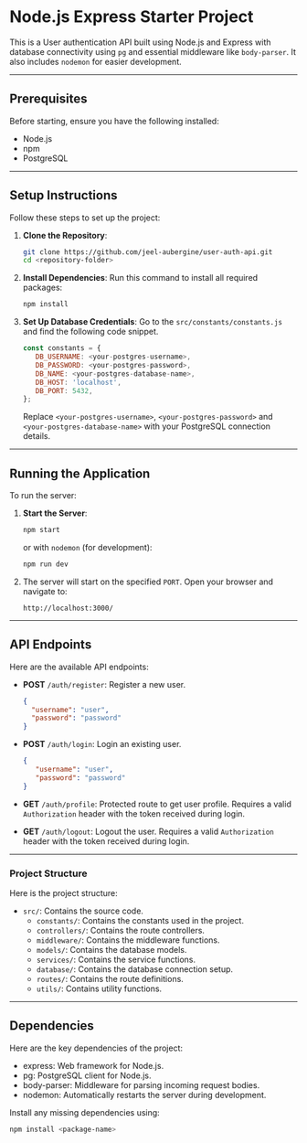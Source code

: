 # Node.js Express Starter Project

This is a User authentication API built using Node.js and Express with database connectivity using `pg` and essential middleware like `body-parser`. It also includes `nodemon` for easier development.

---

## Prerequisites

Before starting, ensure you have the following installed:

- Node.js
- npm
- PostgreSQL

---

## Setup Instructions

Follow these steps to set up the project:

1. **Clone the Repository**:
   ```bash
   git clone https://github.com/jeel-aubergine/user-auth-api.git
   cd <repository-folder>
   ```

2. **Install Dependencies**:
   Run this command to install all required packages:
   ```bash
   npm install
   ```

3. **Set Up Database Credentials**:
   Go to the `src/constants/constants.js` and find the following code snippet.
   ```js
   const constants = {
      DB_USERNAME: <your-postgres-username>,
      DB_PASSWORD: <your-postgres-password>,
      DB_NAME: <your-postgres-database-name>,
      DB_HOST: 'localhost',
      DB_PORT: 5432,
   };
   ```
   Replace `<your-postgres-username>`, `<your-postgres-password>` and `<your-postgres-database-name>` with your PostgreSQL connection details.

---

## Running the Application

To run the server:

1. **Start the Server**:
   ```bash
   npm start
   ```
   or with `nodemon` (for development):
   ```bash
   npm run dev
   ```

2. The server will start on the specified `PORT`. Open your browser and navigate to:
   ```
   http://localhost:3000/
   ```

---

## API Endpoints

Here are the available API endpoints:

- **POST** `/auth/register`:
  Register a new user.
  ```json
  {
    "username": "user",
    "password": "password"
  }
  ```

- **POST** `/auth/login`:
   Login an existing user.
   ```json
   {
      "username": "user",
      "password": "password"
   }
   ```

- **GET** `/auth/profile`:
   Protected route to get user profile.
   Requires a valid `Authorization` header with the token received during login.

- **GET** `/auth/logout`:
   Logout the user.
   Requires a valid `Authorization` header with the token received during login.

---

### Project Structure

Here is the project structure:

- `src/`: Contains the source code.
  - `constants/`: Contains the constants used in the project.
  - `controllers/`: Contains the route controllers.
  - `middleware/`: Contains the middleware functions.
  - `models/`: Contains the database models.
  - `services/`: Contains the service functions.
  - `database/`: Contains the database connection setup.
  - `routes/`: Contains the route definitions.
  - `utils/`: Contains utility functions.

---

## Dependencies

Here are the key dependencies of the project:

- express: Web framework for Node.js.
- pg: PostgreSQL client for Node.js.
- body-parser: Middleware for parsing incoming request bodies.
- nodemon: Automatically restarts the server during development.

Install any missing dependencies using:
```bash
npm install <package-name>
```
